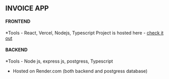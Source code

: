 ## INVOICE APP


#### FRONTEND 
*Tools - React, Vercel, Nodejs, Typescript
Project is hosted here - [check it out](https://invoiceapp-elitekaycy.vercel.app/)

#### BACKEND
*Tools - Node js, express js, postgress, Typescript
* Hosted on Render.com (both backend and postgress database)
